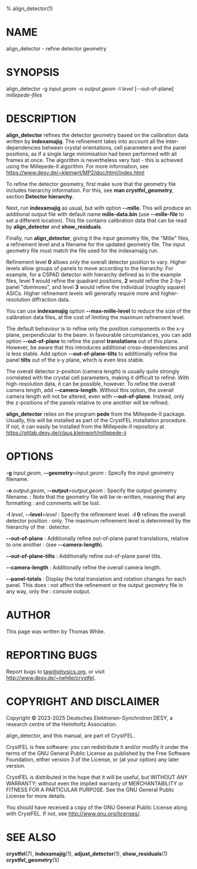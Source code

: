 % align_detector(1)

NAME
====

align_detector - refine detector geometry


SYNOPSIS
========

align_detector -g _input.geom_ -o _output.geom_ -l _level_ [--out-of-plane] _millepede-files_


DESCRIPTION
===========

**align_detector** refines the detector geometry based on the calibration data
written by **indexamajig**.  The refinement takes into account all the
inter-dependencies between crystal orientations, cell parameters and the panel
positions, as if a single large minimisation had been performed with all frames
at once.  The algorithm is nevertheless very fast - this is achieved using the
Millepede-II algorithm.  For more information, see
https://www.desy.de/~kleinwrt/MP2/doc/html/index.html

To refine the detector geometry, first make sure that the geometry file
includes hierarchy information.  For this, see **man crystfel_geometry**,
section **Detector hierarchy**.

Next, run **indexamajig** as usual, but with option **--mille**.  This will
produce an additional output file with default name **mille-data.bin** (use
**--mille-file** to set a different location).  This file contains calibration
data that can be read by **align_detector** and **show_residuals**.

Finally, run **align_detector**, giving it the input geometry file, the "Mille"
files, a refinement level and a filename for the updated geometry file.  The
input geometry file must match the file used for the indexamajig run.

Refinement level **0** allows only the overall detector position to vary.
Higher levels allow groups of panels to move according to the hierarchy.  For
example, for a CSPAD detector with hierarchy defined as in the example files,
level **1** would refine the quadrant positions, **2** would refine the 2-by-1
panel "dominoes", and level **3** would refine the individual (roughly square)
ASICs.  Higher refinement levels will generally require more and
higher-resolution diffraction data.

You can use **indexamajig** option **--max-mille-level** to reduce the size of
the calibration data files, at the cost of limiting the maximum refinement
level.

The default behaviour is to refine only the position components in the x-y
plane, perpendicular to the beam.  In favourable circumstances, you can add
option **--out-of-plane** to refine the panel **translations** out of this
plane. However, be aware that this introduces additional cross-dependencies
and is less stable.  Add option **--out-of-plane-tilts** to additionally
refine the panel **tilts** out of the x-y plane, which is even less stable.

The overall detector z-position (camera length) is usually quite strongly
correlated with the crystal cell parameters, making it difficult to refine.
With high-resolution data, it can be possible, however.  To refine the overall
camera length, add **--camera-length**.  Without this option, the overall
camera length will not be altered, even with **--out-of-plane**.  Instead, only
the z-positions of the panels relative to one another will be refined.

**align_detector** relies on the program **pede** from the Millepede-II
package.  Usually, this will be installed as part of the CrystFEL installation
procedure.  If not, it can easily be installed from the Millepede-II repository
at https://gitlab.desy.de/claus.kleinwort/millepede-ii


OPTIONS
=======

**-g** _input.geom_, **--geometry**=_input.geom_
: Specify the input geometry filename.

**-o** _output.geom_, **--output**=_output.geom_
: Specify the output geometry filename.
: Note that the geometry file will be re-written, meaning that any formatting
: and comments will be lost.

**-l** _level_, **--level**=_level_
: Specify the refinement level.  **-l 0** refines the overall detector position
: only.  The maximum refinement level is determined by the hierarchy of the
: detector.

**--out-of-plane**
: Additionally refine out-of-plane panel translations, relative to one another
: (see **--camera-length**).

**--out-of-plane-tilts**
: Additionally refine out-of-plane panel tilts.

**--camera-length**
: Additionally refine the overall camera length.

**--panel-totals**
: Display the total translation and rotation changes for each panel. This does
: not affect the refinement or the output geometry file in any way, only the
: console output.


AUTHOR
======

This page was written by Thomas White.


REPORTING BUGS
==============

Report bugs to <taw@physics.org>, or visit <http://www.desy.de/~twhite/crystfel>.


COPYRIGHT AND DISCLAIMER
========================

Copyright © 2023-2025 Deutsches Elektronen-Synchrotron DESY, a research centre
of the Helmholtz Association.

align_detector, and this manual, are part of CrystFEL.

CrystFEL is free software: you can redistribute it and/or modify it under the
terms of the GNU General Public License as published by the Free Software
Foundation, either version 3 of the License, or (at your option) any later
version.

CrystFEL is distributed in the hope that it will be useful, but WITHOUT ANY
WARRANTY; without even the implied warranty of MERCHANTABILITY or FITNESS FOR A
PARTICULAR PURPOSE.  See the GNU General Public License for more details.

You should have received a copy of the GNU General Public License along with
CrystFEL.  If not, see <http://www.gnu.org/licenses/>.


SEE ALSO
========

**crystfel**(7), **indexamajig**(1), **adjust_detector**(1), **show_residuals**(1)
**crystfel_geometry**(5)
